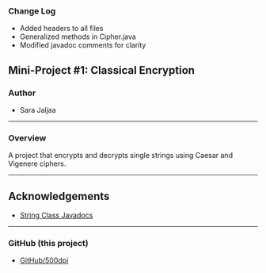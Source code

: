 ### Change Log
- Added headers to all files
- Generalized methods in Cipher.java
- Modified javadoc comments for clarity

## Mini-Project #1: Classical Encryption

### Author
- Sara Jaljaa

---

### Overview
A project that encrypts and decrypts single strings using Caesar and Vigenere ciphers.

---

## Acknowledgements
- [String Class Javadocs](https://docs.oracle.com/en/java/javase/17/docs/api/java.base/java/lang/String.html)

---

### GitHub (this project)
- [GitHub/500dpi](https://github.com/500dpi/cipher.git)